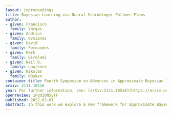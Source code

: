 ```yaml
---
layout: inproceedings
title: Bayesian Learning via Neural Schrödinger-Föllmer Flows
author: 
- given: Francisco 
  family: Vargas
- given: Andrius
  family: Ovsianas
- given: David 
  family: Fernandes
- given: Mark 
  family: Girolami
- given: Neil D. 
  family: Lawrence
- given: Nikolas 
  family: Nüsken 
container-title: Fourth Symposium on Advances in Approximate Bayesian Inference
arxiv: 2111.10510
year: For further infornation, see: [arXiv:2111.10510](https://arxiv.org/abs/2111.10510
openreview: 1Fqd10N5yTF
published: 2022-02-01
abstract: In this work we explore a new framework for approximate Bayesian inference in large datasets based on stochastic control (i.e. Schrödinger bridges). We advocate stochastic control as a finite time and low variance alternative to popular steady-state methods such as stochastic gradient Langevin dynamics (SGLD). Furthermore, we discuss and adapt the existing theoretical guarantees of this framework and establish connections to already existing VI routines in SDE-based models.
---
```

